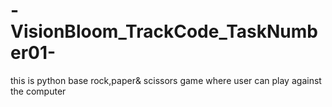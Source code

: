 # -VisionBloom_TrackCode_TaskNumber01-
this is python base rock,paper&amp; scissors game where user can play against the computer
